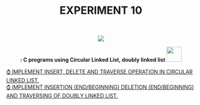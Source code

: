 <h1 align="center">EXPERIMENT 10</h1>
<!-- PROJECT LOGO -->
<br />
<p align="center">
  <a href="https://github.com/DHANOLA/CLASS-NOTIX/edit/root/SEMESTER%201/PROGRAMMING%20AND%20DATA%20STRUCTURES%20LAB/EXPERIMENT%2010">
    <img src="https://media.giphy.com/media/xUA7aSfkCrVbcPAego/giphy.gif" >
  </a>

  

  <p align="center">
  <b>: C programs using Circular Linked List, doubly linked list <img src="https://media.giphy.com/media/U6XwsDmm2Bg1Byq1QT/giphy.gif" width="40" height="40" /></b>
    <br />
   
  </p>
</p>



<a href="https://github.com/DHANOLA/CLASS-NOTIX/blob/root/SEMESTER%201/PROGRAMMING%20AND%20DATA%20STRUCTURES%20LAB/EXPERIMENT%2010/QUESTION%201.c" style="color: ">⌚ IMPLEMENT INSERT, DELETE AND TRAVERSE OPERATION IN CIRCULAR LINKED LIST.</a><br />
    <a href="https://github.com/DHANOLA/CLASS-NOTIX/blob/root/SEMESTER%201/PROGRAMMING%20AND%20DATA%20STRUCTURES%20LAB/EXPERIMENT%2010/QUESTION%202.c" style="color: ">⌚ IMPLEMENT INSERTION (END/BEGINNING) DELETION (END/BEGINNING) AND TRAVERSING OF DOUBLY LINKED LIST.</a><br />
    

